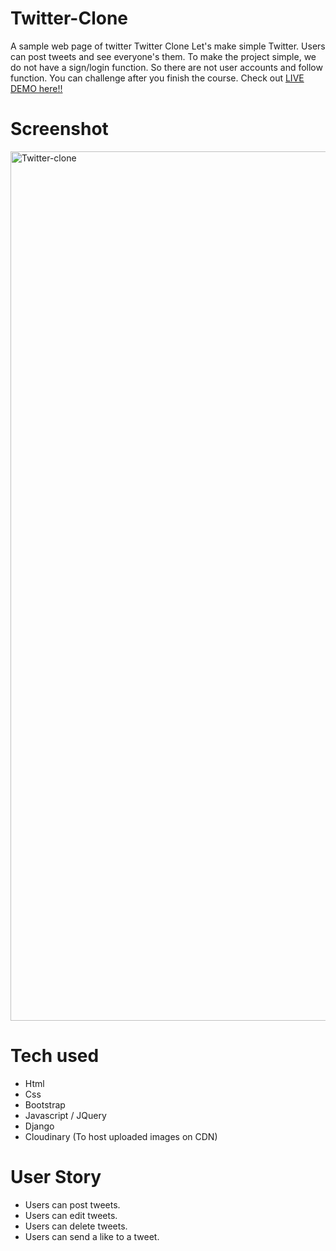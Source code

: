 
# Twitter-Clone
A sample web page of twitter
Twitter Clone
Let's make simple Twitter. Users can post tweets and see everyone's them.
To make the project simple, we do not have a sign/login function.
So there are not user accounts and follow function. You can challenge after you finish the course.
Check out [LIVE DEMO here!!](https://twitterclone.thejasb1.repl.co/)

# Screenshot



<img width="1391" alt="Twitter-clone" src="https://user-images.githubusercontent.com/100840312/160105197-e22ba7e2-2994-4766-bac0-a0f79a4370a7.png">




# Tech used
* Html
* Css
* Bootstrap
* Javascript / JQuery
* Django
* Cloudinary (To host uploaded images on CDN)

# User Story
* Users can post tweets.
* Users can edit tweets.
* Users can delete tweets.
* Users can send a like to a tweet.

